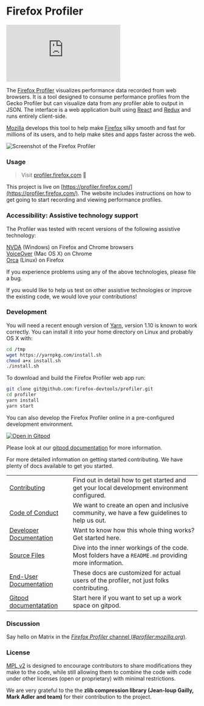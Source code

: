 # Firefox Profiler
[![Matrix][matrix-badge]][matrix]

The [Firefox Profiler] visualizes performance data recorded from web browsers. It is a tool designed to consume performance profiles from the Gecko Profiler but can visualize data from any profiler able to output in JSON. The interface is a web application built using [React] and [Redux] and runs entirely client-side.

[Mozilla] develops this tool to help make [Firefox] silky smooth and fast for millions of its users, and to help make sites and apps faster across the web.

![Screenshot of the Firefox Profiler](./docs-user/images/screenshot-2022-04-25.png?raw=true)

### Usage

> Visit [profiler.firefox.com](https://profiler.firefox.com/) :rocket:

This project is live on [https://profiler.firefox.com/](https://profiler.firefox.com/). The website includes instructions on how to get going to start recording and viewing performance profiles.

### Accessibility: Assistive technology support

The Profiler was tested with recent versions of the following assistive technology:

[NVDA](https://www.nvaccess.org/) (Windows) on Firefox and Chrome browsers </br>
[VoiceOver](https://www.apple.com/accessibility/mac/vision/) (Mac OS X) on Chrome</br>
[Orca](https://wiki.gnome.org/action/show/Projects/Orca?action=show&redirect=Orca) (Linux) on Firefox

If you experience problems using any of the above technologies, please file a bug.

If you would like to help us test on other assistive technologies or improve the existing code, we would love your contributions!

### Development

You will need a recent enough version of [Yarn](http://yarnpkg.com/),
version 1.10 is known to work correctly.
You can install it into your home directory on Linux and probably OS X with:

```bash
cd /tmp
wget https://yarnpkg.com/install.sh
chmod a+x install.sh
./install.sh
```

To download and build the Firefox Profiler web app run:

```bash
git clone git@github.com:firefox-devtools/profiler.git
cd profiler
yarn install
yarn start
```

You can also develop the Firefox Profiler online in a pre-configured development environment.

[![Open in Gitpod](https://gitpod.io/button/open-in-gitpod.svg)](https://gitpod.io/#https://github.com/firefox-devtools/profiler)

Please look at our [gitpod documentation](./docs-user/gitpod.md) for more information.

For more detailed information on getting started contributing. We have plenty of docs available to get you started.

| | |
| ---- | --- |
|[Contributing](./CONTRIBUTING.md)| Find out in detail how to get started and get your local development environment configured. |
|[Code of Conduct](./CODE_OF_CONDUCT.md)| We want to create an open and inclusive community, we have a few guidelines to help us out. |
|[Developer Documentation](./docs-developer)| Want to know how this whole thing works? Get started here. |
|[Source Files](./src)| Dive into the inner workings of the code. Most folders have a `README.md` providing more information. |
|[End-User Documentation](https://profiler.firefox.com/docs/#/)| These docs are customized for actual users of the profiler, not just folks contributing. |
|[Gitpod documentatation](./docs-user/gitpod.md)| Start here if you want to set up a work space on gitpod. |

### Discussion

Say hello on Matrix in the [*Firefox Profiler* channel (*#profiler:mozilla.org*)][matrix].

### License

[MPL v2](./LICENSE) is designed to encourage contributors to share modifications they make to the code, while still allowing them to combine the code with code under other licenses (open or proprietary) with minimal restrictions.

We are very grateful to the the **zlib compression library (Jean-loup Gailly, Mark Adler and team)** for their contribution to the project.

[matrix]: https://chat.mozilla.org/#/room/#profiler:mozilla.org
<!-- chat.mozilla.org's "real" server is mozilla.modular.im. -->
[matrix-badge]: https://img.shields.io/matrix/profiler:mozilla.org?server_fqdn=mozilla.modular.im&label=matrix
[Firefox Profiler]:https://profiler.firefox.com/
[React]:https://facebook.github.io/react/
[Redux]:http://redux.js.org/
[Mozilla]:https://www.mozilla.org/
[Firefox]:https://www.mozilla.org/firefox/
[zlib]: http://www.zlib.net/
